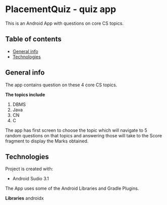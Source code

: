 # PlacementQuiz - quiz app
This is an Android App with questions on core CS topics.

## Table of contents
* [General info](#general-info)
* [Technologies](#technologies)


## General info
The app contains question on these 4 core CS topics.

**The topics include**
1. DBMS
1. Java
1. CN
1. C

The app has first screen to choose the topic which will navigate to 5 random questions on that topics and answering those will take to the Score fragment to display the Marks obtained.

## Technologies
Project is created with:
* Android Sudio 3.1


The App uses some of the Android Libraries and Gradle Plugins.

**Libraries**
androidx




